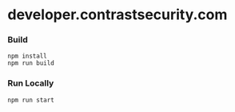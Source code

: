 # developer.contrastsecurity.com

### Build

```
npm install
npm run build
```

### Run Locally

```
npm run start
```
